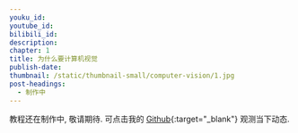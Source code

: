 ```yaml
---
youku_id: 
youtube_id: 
bilibili_id: 
description: 
chapter: 1
title: 为什么要计算机视觉
publish-date: 
thumbnail: /static/thumbnail-small/computer-vision/1.jpg
post-headings:
  - 制作中
---
```

教程还在制作中, 敬请期待. 可点击我的 [Github](https://github.com/MorvanZhou/Tensorflow-Computer-Vision-Tutorial){:target="_blank"} 观测当下动态.